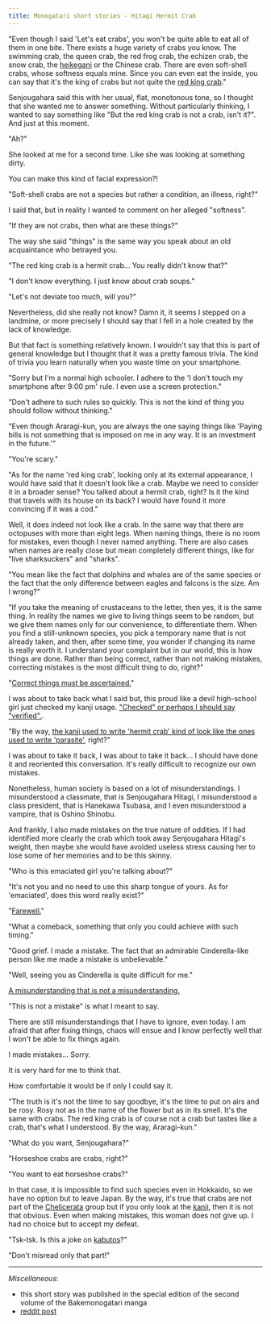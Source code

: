```yaml
---
title: Monogatari short stories - Hitagi Hermit Crab
---
```


"Even though I said 'Let's eat crabs', you won't be quite able to eat all of them in one bite. There exists a huge variety of crabs you know. The swimming crab, the queen crab, the red frog crab, the echizen crab, the snow crab, the <a href="#" title="TL note 1: 平家蟹 (heikegani, 'Heike crab') is a species of crab with a shell that bears a pattern resembling an angry human face. They're locally believed to be the reincarnations of the Heike warriors defeated at the Battle of Dan-no-ura as told in The Tale of the Heike.">heikegani</a> or the Chinese crab. There are even soft-shell crabs, whose softness equals mine. Since you can even eat the inside, you can say that it's the king of crabs but not quite the <a href="#" title="TL note 2: The red king crab is another species of crabs.">red king crab</a>."

Senjougahara said this with her usual, flat, monotonous tone, so I thought that she wanted me to answer something. Without particularly thinking, I wanted to say something like "But the red king crab is not a crab, isn't it?". And just at this moment.

"Ah?"

She looked at me for a second time. Like she was looking at something dirty.

You can make this kind of facial expression?!

"Soft-shell crabs are not a species but rather a condition, an illness, right?"

I said that, but in reality I wanted to comment on her alleged "softness".

"If they are not crabs, then what are these things?"

The way she said "things" is the same way you speak about an old acquaintance who betrayed you.

"The red king crab is a hermit crab... You really didn't know that?"

"I don't know everything. I just know about crab soups."

"Let's not deviate too much, will you?"

Nevertheless, did she really not know? Damn it, it seems I stepped on a landmine, or more precisely I should say that I fell in a hole created by the lack of knowledge.

But that fact is something relatively known. I wouldn't say that this is part of general knowledge but I thought that it was a pretty famous trivia. The kind of trivia you learn naturally when you waste time on your smartphone.

"Sorry but I'm a normal high schooler. I adhere to the 'I don't touch my smartphone after 9:00 pm' rule. I even use a screen protection."

"Don't adhere to such rules so quickly. This is not the kind of thing you should follow without thinking."

"Even though Araragi-kun, you are always the one saying things like 'Paying bills is not something that is imposed on me in any way. It is an investment in the future.'"

"You're scary."

"As for the name 'red king crab', looking only at its external appearance, I would have said that it doesn't look like a crab. Maybe we need to consider it in a broader sense? You talked about a hermit crab, right? Is it the kind that travels with its house on its back? I would have found it more convincing if it was a cod."

Well, it does indeed not look like a crab. In the same way that there are octopuses with more than eight legs. When naming things, there is no room for mistakes, even though I never named anything. There are also cases when names are really close but mean completely different things, like for "live sharksuckers" and "sharks".

"You mean like the fact that dolphins and whales are of the same species or the fact that the only difference between eagles and falcons is the size. Am I wrong?"

"If you take the meaning of crustaceans to the letter, then yes, it is the same thing. In reality the names we give to living things seem to be random, but we give them names only for our convenience, to differentiate them. When you find a still-unknown species, you pick a temporary name that is not already taken, and then, after some time, you wonder if changing its name is really worth it. I understand your complaint but in our world, this is how things are done. Rather than being correct, rather than not making mistakes, correcting mistakes is the most difficult thing to do, right?"

"<a href="#" title="TL note 3: The verb 'to correct' (正す, tadasu) is pronounced the same way as 'to ascertain' (糺す, tadasu).">Correct things must be ascertained.</a>"

I was about to take back what I said but, this proud like a devil high-school girl just checked my kanji usage. <a href="#" title="TL note 4: The verb 'to verify' is also pronounced the same but written differently (質す, tadasu).">"Checked" or perhaps I should say "verified".</a>.

"By the way, <a href="#" title="TL note 5: 'Hermit crab' is written as 寄居虫 (yadokari) while 'parasite' is written as 寄生虫 (kiseichuu).">the kanji used to write 'hermit crab' kind of look like the ones used to write 'parasite'</a>, right?"

I was about to take it back, I was about to take it back... I should have done it and reoriented this conversation. It's really difficult to recognize our own mistakes.

Nonetheless, human society is based on a lot of misunderstandings. I misunderstood a classmate, that is Senjougahara Hitagi, I misunderstood a class president, that is Hanekawa Tsubasa, and I even misunderstood a vampire, that is Oshino Shinobu.

And frankly, I also made mistakes on the true nature of oddities. If I had identified more clearly the crab which took away Senjougahara Hitagi's weight, then maybe she would have avoided useless stress causing her to lose some of her memories and to be this skinny.

"Who is this emaciated girl you're talking about?"

"It's not you and no need to use this sharp tongue of yours. As for 'emaciated', does this word really exist?"

"<a href="#" title="TL note 6: 'Farewell' (さらば, saraba) and 'emaciated' (さらばえる, sarabaeru) starts the same way in Japanese.">Farewell.</a>"

"What a comeback, something that only you could achieve with such timing."

"Good grief. I made a mistake. The fact that an admirable Cinderella-like person like me made a mistake is unbelievable."

"Well, seeing you as Cinderella is quite difficult for me."

<a href="#" title="TL note 7: The first instance of 'misunderstanding' is spelled correctly as 勘違う (kanchigau). The second one is written 蟹違う (kanichigau), with the first character having been replaced with 蟹 (kani, 'crab').">A misunderstanding that is not a misunderstanding.</a>

"This is not a mistake" is what I meant to say.

There are still misunderstandings that I have to ignore, even today. I am afraid that after fixing things, chaos will ensue and I know perfectly well that I won't be able to fix things again.

I made mistakes... Sorry.

It is very hard for me to think that.

How comfortable it would be if only I could say it.

"The truth is it's not the time to say goodbye, it's the time to put on airs and be rosy. Rosy not as in the name of the flower but as in its smell. It's the same with crabs. The red king crab is of course not a crab but tastes like a crab, that's what I understood. By the way, Araragi-kun."

"What do you want, Senjougahara?"

"Horseshoe crabs are crabs, right?"

"You want to eat horseshoe crabs?"

In that case, it is impossible to find such species even in Hokkaido, so we have no option but to leave Japan. By the way, it's true that crabs are not part of the <a href="#" title="TL note 8: Chelicerata is a subset of the anthropods and contains species such as arachnids or sea spiders. ">Chelicerata</a> group but if you only look at the <a href="#" title="TL note 9: Chelicerata is written as 鋏角類 (kyoukakurui), with the kanji 鋏 (hasami, 'scissors'), 角 (tsuno, 'horn') and 類 (rui, 'species'). Crabs seem to fit each one of these characteristics.">kanji</a>, then it is not that obvious. Even when making mistakes, this woman does not give up. I had no choice but to accept my defeat.

"Tsk-tsk. Is this a joke on <a href="#" title="TL note 10: In the previous sentence, 'to accept my defeat' is written as 兜を脱ぐ (kabuto o nugu, 'to take off the kabuto'), where 兜 (kabuto) refers to the traditional helmet worn by samurais. The same kanji is used in the word for 'horseshoe crab' (兜蟹, kabutogani).">kabutos</a>?"

"Don't misread only that part!"

___

*Miscellaneous*:

- this short story was published in the special edition of the second volume of the Bakemonogatari manga
- [reddit post](https://www.reddit.com/r/araragi/comments/9enosm/monogatari_short_stories_hitagi_hermit_crab/)
